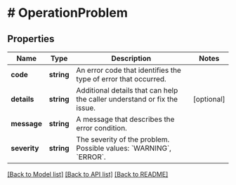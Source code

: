 # # OperationProblem

## Properties

Name | Type | Description | Notes
------------ | ------------- | ------------- | -------------
**code** | **string** | An error code that identifies the type of error that occurred. |
**details** | **string** | Additional details that can help the caller understand or fix the issue. | [optional]
**message** | **string** | A message that describes the error condition. |
**severity** | **string** | The severity of the problem. Possible values: &#x60;WARNING&#x60;, &#x60;ERROR&#x60;. |

[[Back to Model list]](../../README.md#models) [[Back to API list]](../../README.md#endpoints) [[Back to README]](../../README.md)
